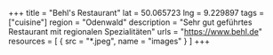 +++
title = "Behl's Restaurant"
lat = 50.065723
lng = 9.229897
tags = ["cuisine"]
region = "Odenwald"
description = "Sehr gut geführtes Restaurant mit regionalen Spezialitäten"
urls = "https://www.behl.de"
resources = [
    { src = "*.jpeg", name = "images" }
]
+++